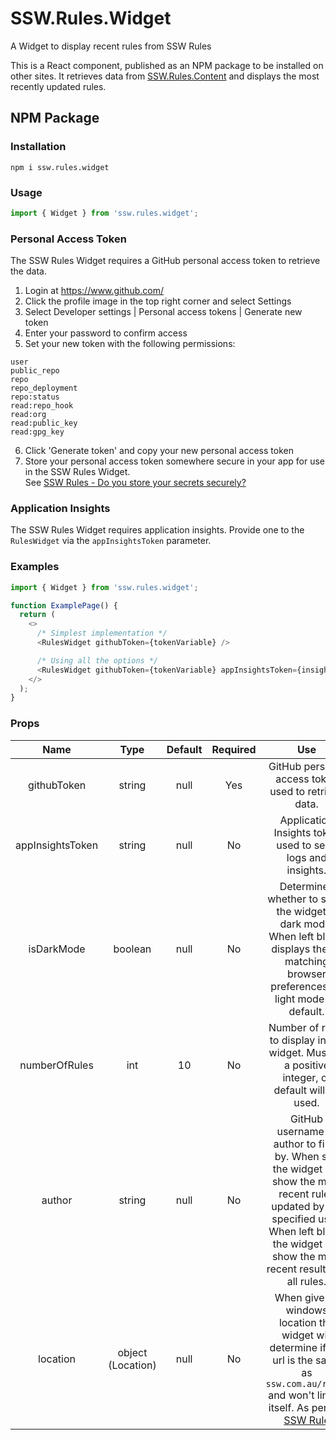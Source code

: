 # SSW.Rules.Widget
A Widget to display recent rules from SSW Rules

This is a React component, published as an NPM package to be installed on other sites. It retrieves data from [SSW.Rules.Content](https://www.github.com/SSWConsulting/SSW.Rules.Content) and displays the most recently updated rules.

## NPM Package

### Installation
```console
npm i ssw.rules.widget
```

### Usage
```javascript
import { Widget } from 'ssw.rules.widget';
```

### Personal Access Token
The SSW Rules Widget requires a GitHub personal access token to retrieve the data.
1. Login at https://www.github.com/
2. Click the profile image in the top right corner and select Settings
3. Select Developer settings | Personal access tokens | Generate new token
4. Enter your password to confirm access
5. Set your new token with the following permissions:
```
user
public_repo
repo
repo_deployment
repo:status
read:repo_hook
read:org
read:public_key
read:gpg_key
```
6. Click 'Generate token' and copy your new personal access token
7. Store your personal access token somewhere secure in your app for use in the SSW Rules Widget.   
See [SSW Rules - Do you store your secrets securely?](https://www.ssw.com.au/rules/store-your-secrets-securely/)

### Application Insights
The SSW Rules Widget requires application insights. Provide one to the `RulesWidget`
via the `appInsightsToken` parameter.

### Examples
```javascript
import { Widget } from 'ssw.rules.widget';

function ExamplePage() {
  return (
    <>
      /* Simplest implementation */
      <RulesWidget githubToken={tokenVariable} />

      /* Using all the options */
      <RulesWidget githubToken={tokenVariable} appInsightsToken={insightsTokenVariable} isDarkMode={true} numberOfRules={5} author={authorGitHubUsername} location={window.location}/>
    </>
  );
}
```

### Props
| Name | Type | Default | Required | Use |
|:---:|:---:|:---:|:---:|:---:|
| githubToken | string | null | Yes | GitHub personal access token used to retrieve data. |
| appInsightsToken | string | null | No | Application Insights token used to send logs and insights. |
| isDarkMode | boolean | null | No | Determines whether to show the widget in dark mode. When left blank, displays theme matching browser preferences, or light mode by default.  |
| numberOfRules | int | 10 | No | Number of rules to display in the widget. Must be a positive integer, or default will be used. |
| author | string | null | No | GitHub username of author to filter by. When set, the widget will show the most recent rules updated by the specified user. When left blank, the widget will show the most recent results for all rules. |
| location | object (Location) | null | No | When given a windows location the widget will determine if the url is the same as `ssw.com.au/rules` and won't link to itself. As per the [SSW Rule](https://www.ssw.com.au/rules/do-you-avoid-linking-a-page-to-itself)

